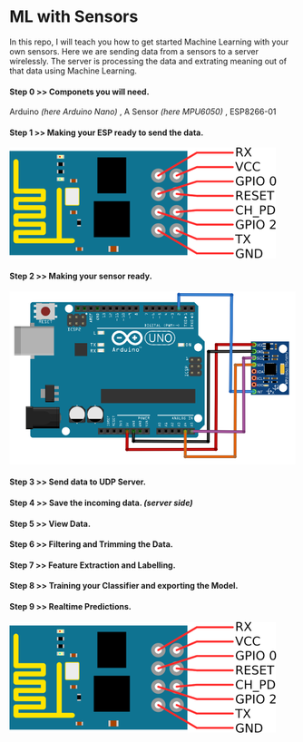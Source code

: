 # ML with Sensors
In this repo, I will teach you how to get started Machine Learning with your own sensors. Here we are sending data from a sensors to a server wirelessly. The server is processing the data and extrating meaning out of that data using Machine Learning.
####  Step 0 >> Componets you will need.  
Arduino *(here Arduino Nano)* , A Sensor *(here MPU6050)* , ESP8266-01
####  Step 1 >> Making your ESP ready to send the data. 
![alt text](https://github.com/ashok2811/esp/blob/master/esp8266-5.png)

####  Step 2 >> Making your sensor ready.  
![alt text](https://github.com/ashok2811/esp/blob/master/conn.png)


####  Step 3 >> Send data to UDP Server.  

####  Step 4 >> Save the incoming data. *(server side)*  

####  Step 5 >> View Data.  

####  Step 6 >> Filtering and Trimming the Data.  

####  Step 7 >> Feature Extraction and Labelling.  

####  Step 8 >> Training your Classifier and exporting the Model.  

####  Step 9 >> Realtime Predictions.  

![alt text](https://github.com/ashok2811/esp/blob/master/esp8266-5.png)

